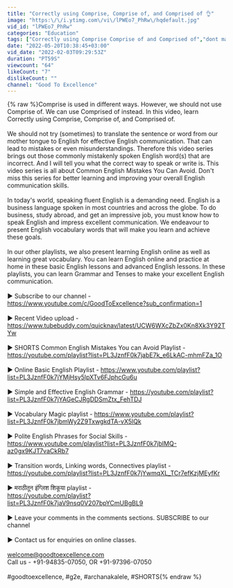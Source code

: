 ```yaml
---
title: "Correctly using Comprise, Comprise of, and Comprised of 👌"
image: "https:\/\/i.ytimg.com\/vi\/lPWEo7_PhRw\/hqdefault.jpg"
vid_id: "lPWEo7_PhRw"
categories: "Education"
tags: ["Correctly using Comprise Comprise of and Comprised of","dont make these mistakes","dont make these english communication mistakes"]
date: "2022-05-20T10:38:45+03:00"
vid_date: "2022-02-03T09:29:53Z"
duration: "PT59S"
viewcount: "64"
likeCount: "7"
dislikeCount: ""
channel: "Good To Excellence"
---
```

{% raw %}Comprise is used in different ways. However, we should not use Comprise of. We can use Comprised of instead. In this video, learn Correctly using Comprise, Comprise of, and Comprised of. <br /><br />We should not try (sometimes) to translate the sentence or word from our mother tongue to English for effective English communication. That can lead to mistakes or even misunderstandings. Therefore this video series brings out those commonly mistakenly spoken English word(s) that are incorrect. And I will tell you what the correct way to speak or write is. This video series is all about Common English Mistakes You Can Avoid. Don't miss this series for better learning and improving your overall English communication skills.<br /><br />In today's world, speaking fluent English is a demanding need. English is a business language spoken in most countries and across the globe. To do business, study abroad, and get an impressive job, you must know how to speak English and impress excellent communication. We endeavour to present English vocabulary words that will make you learn and achieve these goals.<br /><br />In our other playlists, we also present learning English online as well as learning great vocabulary. You can learn English online and practice at home in these basic English lessons and advanced English lessons. In these playlists, you can learn Grammar and Tenses to make your excellent English communication.<br /><br />► Subscribe to our channel - <a rel="nofollow" target="blank" href="https://www.youtube.com/c/GoodToExcellence?sub_confirmation=1">https://www.youtube.com/c/GoodToExcellence?sub_confirmation=1</a><br /><br />► Recent Video upload - <a rel="nofollow" target="blank" href="https://www.tubebuddy.com/quicknav/latest/UCW6WXcZbZx0Kn8Xk3Y92TYw">https://www.tubebuddy.com/quicknav/latest/UCW6WXcZbZx0Kn8Xk3Y92TYw</a><br /><br />► SHORTS Common English Mistakes You can Avoid Playlist - <a rel="nofollow" target="blank" href="https://youtube.com/playlist?list=PL3JznfF0k7jabE7k_e6LkAC-mhmFZa_1O">https://youtube.com/playlist?list=PL3JznfF0k7jabE7k_e6LkAC-mhmFZa_1O</a><br /><br />► Online Basic English Playlist - <a rel="nofollow" target="blank" href="https://www.youtube.com/playlist?list=PL3JznfF0k7jYMjHsy5lpXTv6FJphcGu6u">https://www.youtube.com/playlist?list=PL3JznfF0k7jYMjHsy5lpXTv6FJphcGu6u</a><br /><br />► Simple and Effective English Grammar - <a rel="nofollow" target="blank" href="https://youtube.com/playlist?list=PL3JznfF0k7jYAGeCJRgDDSmZtx_FehTDJ">https://youtube.com/playlist?list=PL3JznfF0k7jYAGeCJRgDDSmZtx_FehTDJ</a><br /><br />► Vocabulary Magic playlist - <a rel="nofollow" target="blank" href="https://www.youtube.com/playlist?list=PL3JznfF0k7jbmWy2Z9TxwgkdTA-vX5lQk">https://www.youtube.com/playlist?list=PL3JznfF0k7jbmWy2Z9TxwgkdTA-vX5lQk</a><br /><br />► Polite English Phrases for Social Skills - <a rel="nofollow" target="blank" href="https://www.youtube.com/playlist?list=PL3JznfF0k7jbIMQ-az0gx9KJT7vaCkRb7">https://www.youtube.com/playlist?list=PL3JznfF0k7jbIMQ-az0gx9KJT7vaCkRb7</a><br /><br />► Transition words, Linking words, Connectives playlist - <a rel="nofollow" target="blank" href="https://youtube.com/playlist?list=PL3JznfF0k7jYwmqXL_TCr7efKzjMEyfKr">https://youtube.com/playlist?list=PL3JznfF0k7jYwmqXL_TCr7efKzjMEyfKr</a><br /><br />► मराठीतून इंग्लिश शिकूया playlist - <br /><a rel="nofollow" target="blank" href="https://youtube.com/playlist?list=PL3JznfF0k7jaV9nsq0V207bpYCmUBgBL9">https://youtube.com/playlist?list=PL3JznfF0k7jaV9nsq0V207bpYCmUBgBL9</a><br /><br />► Leave your comments in the comments sections. SUBSCRIBE to our channel<br /><br />► Contact us for enquiries on online classes. <br /><br />welcome@goodtoexcellence.com<br />Call us - +91-94835-07050, OR +91-97396-07050<br /><br />#goodtoexcellence, #g2e, #archanakalele, #SHORTS{% endraw %}
